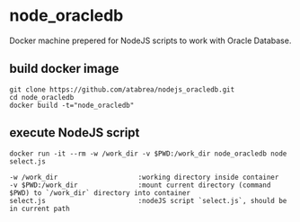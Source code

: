 # node_oracledb
Docker machine prepered for NodeJS scripts to work with Oracle Database.

## build docker image
```
git clone https://github.com/atabrea/nodejs_oracledb.git
cd node_oracledb
docker build -t="node_oracledb"
```

## execute NodeJS script
`docker run -it --rm -w /work_dir -v $PWD:/work_dir node_oracledb node select.js`

```
-w /work_dir                    :working directory inside container
-v $PWD:/work_dir               :mount current directory (command $PWD) to `/work_dir` directory into container
select.js                       :nodeJS script `select.js`, should be in current path
```